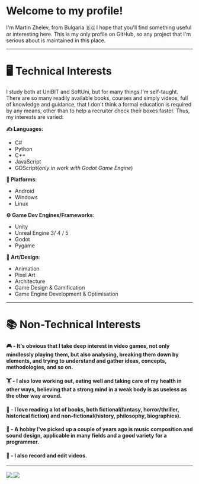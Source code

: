 # Welcome to my profile!
I'm Martin Zhelev, from Bulgaria 🇧🇬
I hope that you'll find something useful or interesting here. This is my only profile on GitHub, so any project that I'm serious about is maintained in this place. 

---

# 🖥️ Technical Interests
I study both at UniBIT and SoftUni, but for many things I'm self-taught. There are so many readily available books, courses and simply videos, full of knowledge and guidance, that I don't think a formal education is required by any means, other than to help a recruiter check their boxes faster. Thus, my interests are varied:

**✍️ Languages**:
* C#
* Python
* C++
* JavaScript
* GDScript(_only in work with Godot Game Engine_)

**📱 Platforms**:
* Android
* Windows
* Linux

**⚙️ Game Dev Engines/Frameworks**:
* Unity
* Unreal Engine 3/ 4 / 5
* Godot
* Pygame

**🎨 Art/Design**:
* Animation
* Pixel Art
* Architecture
* Game Design & Gamification
* Game Engine Development & Optimisation

---

# 📚 Non-Technical Interests
#### 🎮 - It's obvious that I take deep interest in video games, not only mindlessly playing them, but also analysing, breaking them down by elements, and trying to understand and gather ideas, concepts, methodologies, and so on. 

#### 🏋️ - I also love working out, eating well and taking care of my health in other ways, believing that a strong mind in a weak body is as useless as the other way around.

#### 📖 - I love reading a lot of books, both fictional(fantasy, horror/thriller, historical fiction) and non-fictional(history, philosophy, biographies).

#### 🎹 - A hobby I've picked up a couple of years ago is music composition and sound design, applicable in many fields and a good variety for a programmer.

#### 🎥 - I also record and edit videos.

---

<a href="https://github.com/Zhilkata/Zhilkata">
  <img align="center" src="https://github-readme-stats.vercel.app/api?username=Zhilkata&show_icons=true&theme=gruvbox" />
</a>
<a href="https://github.com/Zhilkata/Zhilkata">
  <img align="center" src="https://github-readme-stats.vercel.app/api/top-langs/?username=Zhilkata&theme=gruvbox" />
</a>




<!--
Here are some ideas to get you started:
[![Header](https://raw.githubusercontent.com/Zhilkata/Zhilkata/Zhilkata/readme_header.png "Header")] - да се направи лого в Inkscape + banner
[![GitHub stats](https://github-readme-stats.vercel.app/api?username=Zhilkata&show_icons=true&theme=gruvbox)](https://github.com/Zhilkata/Zhilkata)
[![Top Langs](https://github-readme-stats.vercel.app/api/top-langs/?username=Zhilkata&layout=compact&theme=gruvbox)](https://github.com/Zhilkata/Zhilkata)

